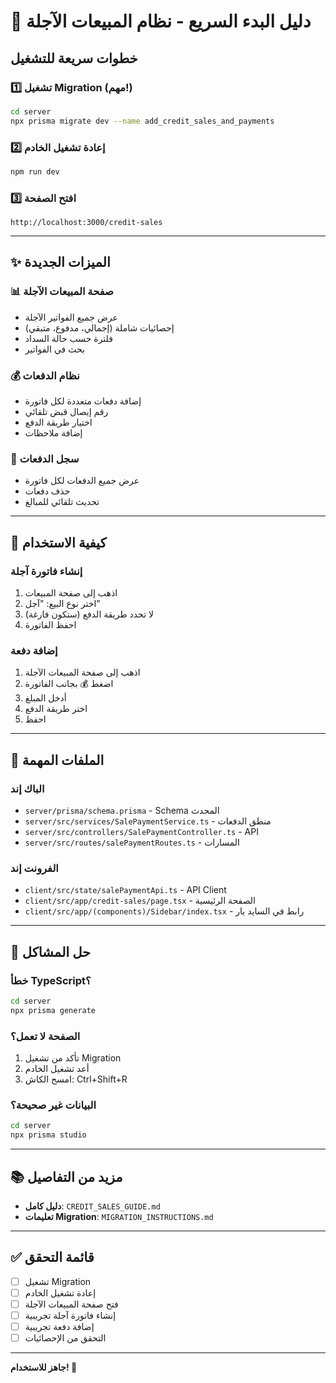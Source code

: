 # 🚀 دليل البدء السريع - نظام المبيعات الآجلة

## خطوات سريعة للتشغيل

### 1️⃣ تشغيل Migration (مهم!)
```bash
cd server
npx prisma migrate dev --name add_credit_sales_and_payments
```

### 2️⃣ إعادة تشغيل الخادم
```bash
npm run dev
```

### 3️⃣ افتح الصفحة
```
http://localhost:3000/credit-sales
```

---

## ✨ الميزات الجديدة

### 📊 صفحة المبيعات الآجلة
- عرض جميع الفواتير الآجلة
- إحصائيات شاملة (إجمالي، مدفوع، متبقي)
- فلترة حسب حالة السداد
- بحث في الفواتير

### 💰 نظام الدفعات
- إضافة دفعات متعددة لكل فاتورة
- رقم إيصال قبض تلقائي
- اختيار طريقة الدفع
- إضافة ملاحظات

### 📝 سجل الدفعات
- عرض جميع الدفعات لكل فاتورة
- حذف دفعات
- تحديث تلقائي للمبالغ

---

## 🎯 كيفية الاستخدام

### إنشاء فاتورة آجلة
1. اذهب إلى صفحة المبيعات
2. اختر نوع البيع: "آجل"
3. لا تحدد طريقة الدفع (ستكون فارغة)
4. احفظ الفاتورة

### إضافة دفعة
1. اذهب إلى صفحة المبيعات الآجلة
2. اضغط 💰 بجانب الفاتورة
3. أدخل المبلغ
4. اختر طريقة الدفع
5. احفظ

---

## 📁 الملفات المهمة

### الباك إند
- `server/prisma/schema.prisma` - Schema المحدث
- `server/src/services/SalePaymentService.ts` - منطق الدفعات
- `server/src/controllers/SalePaymentController.ts` - API
- `server/src/routes/salePaymentRoutes.ts` - المسارات

### الفرونت إند
- `client/src/state/salePaymentApi.ts` - API Client
- `client/src/app/credit-sales/page.tsx` - الصفحة الرئيسية
- `client/src/app/(components)/Sidebar/index.tsx` - رابط في السايد بار

---

## 🔧 حل المشاكل

### خطأ TypeScript؟
```bash
cd server
npx prisma generate
```

### الصفحة لا تعمل؟
1. تأكد من تشغيل Migration
2. أعد تشغيل الخادم
3. امسح الكاش: Ctrl+Shift+R

### البيانات غير صحيحة؟
```bash
cd server
npx prisma studio
```

---

## 📚 مزيد من التفاصيل

- **دليل كامل**: `CREDIT_SALES_GUIDE.md`
- **تعليمات Migration**: `MIGRATION_INSTRUCTIONS.md`

---

## ✅ قائمة التحقق

- [ ] تشغيل Migration
- [ ] إعادة تشغيل الخادم
- [ ] فتح صفحة المبيعات الآجلة
- [ ] إنشاء فاتورة آجلة تجريبية
- [ ] إضافة دفعة تجريبية
- [ ] التحقق من الإحصائيات

---

**جاهز للاستخدام! 🎉**
